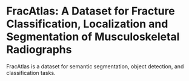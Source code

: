 # FracAtlas: A Dataset for Fracture Classification, Localization and Segmentation of Musculoskeletal Radiographs

FracAtlas is a dataset for semantic segmentation, object detection, and classification tasks.